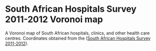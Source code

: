 # South African Hospitals Survey 2011-2012 Voronoi map
A Voronoi map of South African hospitals, clinics, and other health care centres. Coordinates obtained from the ([South African Hospitals Survey 2011-2012]([https://data.code4sa.org/Health/South-African-Hospitals-Survey-2011-2012/ft5b-smjr)).